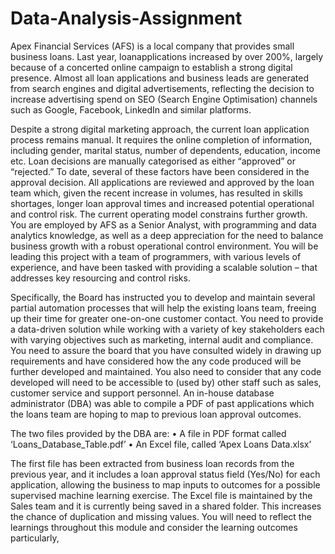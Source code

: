 # Data-Analysis-Assignment
Apex Financial Services (AFS) is a local company that provides small business loans. Last year, loanapplications increased by over 200%, largely because of a concerted online campaign to establish a strong digital presence. Almost all loan applications and business leads are generated from search engines and digital advertisements, reflecting the decision to increase advertising spend on SEO (Search Engine Optimisation) channels such as Google, Facebook, LinkedIn and similar platforms. 

Despite a strong digital marketing approach, the current loan application process remains manual. It requires the online completion of information, including gender, marital status, number of dependents, education, income etc. Loan decisions are manually categorised as either “approved” or “rejected.” To date, several of these factors have been considered in the approval decision. All applications are reviewed and approved by the loan team which, given the recent increase in volumes, has resulted in skills shortages, longer loan approval times and increased potential operational and control risk. The current operating model constrains further growth. You are employed by AFS as a Senior Analyst, with programming and data analytics knowledge, as well as a deep appreciation for the need to balance business growth with a robust operational control environment. You will be leading this project with a team of programmers, with various levels of experience, and have been tasked with providing a scalable solution – that addresses key resourcing and control risks. 

Specifically, the Board has instructed you to develop and maintain several partial automation processes that will help the existing loans team, freeing up their time for greater one-on-one customer contact. You need to provide a data-driven solution while working with a variety of key stakeholders each with varying objectives such as marketing, internal audit and compliance. You need to assure the board that you have consulted widely in drawing up requirements and have considered how the any code produced will be further developed and maintained. You also need to consider that any code developed will need to be accessible to (used by) other staff such as sales, customer service and support personnel. An in-house database administrator (DBA) was able to compile a PDF of past applications which the loans team are hoping to map to previous loan approval outcomes. 

The two files provided by the DBA are: 
• A file in PDF format called ‘Loans_Database_Table.pdf’ 
• An Excel file, called ‘Apex Loans Data.xlsx’ 

The first file has been extracted from business loan records from the previous year, and it includes a loan approval status field (Yes/No) for each application, allowing the business to map inputs to outcomes for a possible supervised machine learning exercise. The Excel file is maintained by the Sales team and it is currently being saved in a shared folder. This 
increases the chance of duplication and missing values. You will need to reflect the learnings throughout this module and consider the learning outcomes 
particularly,
